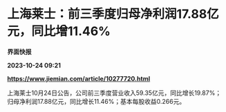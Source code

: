 # 上海莱士：前三季度归母净利润17.88亿元，同比增11.46%
**界面快报**

**2023-10-24 09:21**

**https://www.jiemian.com/article/10277720.html**

上海莱士10月24日公告，公司前三季度营业收入59.35亿元，同比增长19.87%；归母净利润17.88亿元，同比增长11.46%；基本每股收益0.266元。